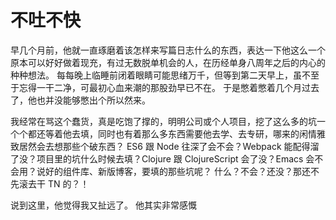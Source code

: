 # 不吐不快


早几个月前，他就一直琢磨着该怎样来写篇日志什么的东西，表达一下他这么一个原本可以好好做着现充，有过无数脱单机会的人，在历经单身八周年之后的内心的种种想法。
每每晚上临睡前闭着眼睛可能思绪万千，但等到第二天早上，虽不至于忘得一干二净，可最初心血来潮的那股劲早已不在。
于是憋着憋着几个月过去了，他也并没能够憋出个所以然来。

我经常在骂这个蠢货，真是吃饱了撑的，明明公司或个人项目，挖了这么多的坑一个个都还等着他去填，同时也有着那么多东西需要他去学、去专研，哪来的闲情雅致居然会去想那些个破东西？
ES6 跟 Node 往深了会不会？Webpack 能配得溜了没？项目里的坑什么时候去填？Clojure 跟 ClojureScript 会了没？Emacs 会不会用？说好的组件库、新版博客，要填的那些坑呢？
什么？不会？还没？那还不先滚去干 TN 的？！

说到这里，他觉得我又扯远了。
他其实非常感慨



